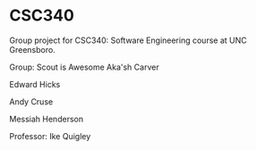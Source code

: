 # CSC340
Group project for CSC340: Software Engineering course at UNC Greensboro.

Group: Scout is Awesome
Aka'sh Carver

Edward Hicks

Andy Cruse

Messiah Henderson

Professor: 
Ike Quigley 
